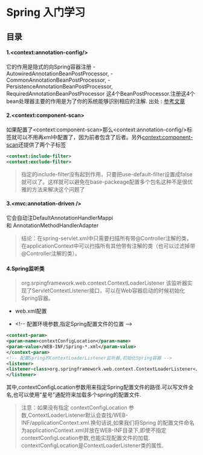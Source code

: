 # Spring 入门学习
## 目录

#### 1.\<context:annotation-config/\>
它的作用是隐式的向Spring容器注册
-AutowiredAnnotationBeanPostProcessor,
-CommonAnnotationBeanPostProcessor,
-PersistenceAnnotationBeanPostProcessor,
RequiredAnnotationBeanPostProcessor
这4个BeanPostProcessor.注册这4个bean处理器主要的作用是为了你的系统能够识别相应的注解.
出处 : [参考文章](http://www.cnblogs.com/lcngu/p/5080702.html "参考")

#### 2.\<context:component-scan\> 
如果配置了\<context:component-scan\>那么\<context:annotation-config/\>标签就可以不用再xml中配置了，因为前者包含了后者。另外<context:component-scan>还提供了两个子标签
```xml
<context:include-filter>
<context:exclude-filter>
```
>指定的include-filter没有起到作用，只要把use-default-filter设置成false就可以了。这样就可以避免在base-packeage配置多个包名这种不是很优雅的方法来解决这个问题了

#### 3.\<mvc:annotation-driven /\>
它会自动注DefaultAnnotationHandlerMappi和 AnnotationMethodHandlerAdapter
>结论：在spring-servlet.xml中只需要扫描所有带@Controller注解的类，在applicationContext中可以扫描所有其他带有注解的类（也可以过滤掉带@Controller注解的类）。

#### 4.Spring监听类
>org.srpingframework.web.context.ContextLoaderListener 
该监听器实现了ServletContextListener接口，可以在Web容器启动的时候初始化Spring容器。
* web.xml配置
- \<!-- 配置环境参数,指定Spring配置文件的位置 --\>
```xml
<context-param> 
<param-name>contextConfigLocation</param-name> 
<param-value>/WEB-INF/Spring-*.xml</param-value> 
</context-param>
<!-- 配置Spring的ContextLoaderListener监听器,初始化Spring容器 -->
<listener> 
<listener-class>org.springframework.web.context.ContextLoaderListener</listener-class> 
</listener>
```
其中,contextConfigLocation参数用来指定Spring配置文件的路径.可以写文件全名,也可以使用"星号"通配符来加载多个spring的配置文件.
>注意：如果没有指定 contextConfigLocation 参数,ContextLoaderListener默认会查找/WEB-INF/applicationContext.xml.换句话说,如果我们将Spring 的配置文件命名为applicationContext.xml并放在WEB-INF目录下,即使不指定
contextConfigLocation参数,也能实现配置文件的加载.
contextConfigLocation是ContextLoaderListener类的属性.

